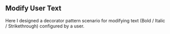 ## Modify User Text

Here I designed a decorator pattern scenario for modifying text (Bold / Italic / Strikethrough) configured by a user.
